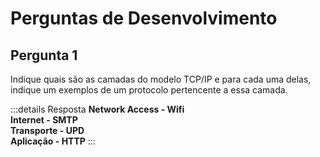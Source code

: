 # Perguntas de Desenvolvimento

## Pergunta  1
Indique quais são as camadas do modelo TCP/IP e para cada uma delas, indique um exemplos de um protocolo pertencente a essa camada.

:::details Resposta
__Network Access - Wifi__<br> 
__Internet - SMTP__<br> 
__Transporte - UPD__<br> 
__Aplicação - HTTP__
:::